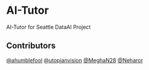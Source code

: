 # AI-Tutor
AI-Tutor for Seattle DataAI Project


## Contributors

[@ahumblefool](https://github.com/ahumblefool)
[@utopianvision](https://github.com/utopianvision)
 [@MeghaN28](https://github.com/MeghaN28)
 [@Neharor](https://github.com/Neharor)
